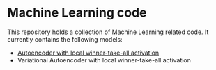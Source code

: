 # Machine Learning code
This repository holds a collection of Machine Learning related code. It currently contains the following models:
- [Autoencoder with local winner-take-all activation](wta_ae/)
- Variational Autoencoder with local winner-take-all activation
